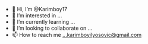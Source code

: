 - 👋 Hi, I’m @Karimboy17
- 👀 I’m interested in ...
- 🌱 I’m currently learning ...
- 💞️ I’m looking to collaborate on ...
- 📫 How to reach me ...karimboyilyosovic@gmail.com

<!---
Karimboy17/Karimboy17 is a ✨ special ✨ repository because its `README.md` (this file) appears on your GitHub profile.
You can click the Preview link to take a look at your changes.
--->
